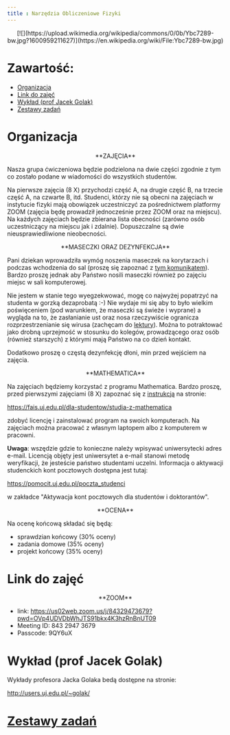 ```yaml
---
title : Narzędzia Obliczeniowe Fizyki
---
```


<center>
[![](https://upload.wikimedia.org/wikipedia/commons/0/0b/Ybc7289-bw.jpg?1600959211627)](https://en.wikipedia.org/wiki/File:Ybc7289-bw.jpg)
</center>



# Zawartość:

* [Organizacja](#organizacja)
* [Link do zajęć](#link-do-zajęć)
* [Wykład (prof Jacek Golak)](#wykład-prof-jacek-golak)
* [Zestawy zadań](./0000pl.html)



# Organizacja

<center>
**ZAJĘCIA**
</center>

Nasza grupa ćwiczeniowa będzie podzielona na dwie części
zgodnie z tym co zostało podane w wiadomości do wszystkich studentów.

Na pierwsze zajęcia (8 X) przychodzi część A, na drugie część B, 
na trzecie część A, na czwarte B, itd. Studenci, którzy nie są obecni 
na zajęciach w instytucie fizyki mają obowiązek uczestniczyć za 
pośrednictwem platformy ZOOM (zajęcia będę prowadził jednocześnie przez ZOOM oraz na miejscu). 
Na każdych zajęciach będzie zbierana lista obecności (zarówno osób uczestniczący 
na miejscu jak i zdalnie). Dopuszczalne są dwie nieusprawiedliwione nieobecności.

<center>
**MASECZKI ORAZ DEZYNFEKCJA**
</center>

Pani dziekan wprowadziła wymóg noszenia maseczek na korytarzach i podczas wchodzenia 
do sal (proszę się zapoznać z [tym komunikatem](https://fais.uj.edu.pl/documents/41628/144484288/komunikat_dziekana_20200917.pdf/464d30b7-cbdb-4415-816b-65a430770cf4)). Bardzo proszę jednak aby Państwo 
nosili maseczki również po zajęciu miejsc w sali komputerowej. 

Nie jestem w stanie tego wyegzekwować, mogę co najwyżej popatrzyć na studenta 
w gorzką dezaprobatą :-) Nie wydaje mi się aby to było wielkim poświęceniem 
(pod warunkiem, że maseczki są świeże i wyprane) a wygląda na to, że zasłanianie 
ust oraz nosa rzeczywiście ogranicza rozprzestrzenianie się wirusa (zachęcam 
do [lektury](https://informacje.pan.pl/images/2020/opracowanie-covid19-14-09-2020/ZrozumiecCovid19_opracowanie_PAN.pdf)). 
Można to potraktować jako drobną uprzejmość w stosunku do 
kolegów, prowadzącego oraz osób (również starszych) z którymi mają Państwo na co dzień kontakt. 

Dodatkowo proszę o częstą dezynfekcję dłoni, min przed wejściem na zajęcia.

<center>
**MATHEMATICA**
</center>

Na zajęciach będziemy korzystać z programu Mathematica. Bardzo proszę, 
przed pierwszymi zajęciami (8 X) zapoznać się z
[instrukcją](https://fais.uj.edu.pl/documents/41628/5097967/OprogramowanieMathematica_na_Uniwersytecie_Jagiello%C5%84skim_2018.pdf/eca91225-a7c0-48fb-94a9-a08553de7fd7) 
na stronie:

<https://fais.uj.edu.pl/dla-studentow/studia-z-mathematica>

zdobyć licencję i zainstalować program na swoich komputerach. 
Na zajęciach można pracować z własnym laptopem albo z komputerem 
w pracowni. 

**Uwaga**: wszędzie gdzie to konieczne należy wpisywać
uniwersytecki adres e-mail. Licencją objęty jest uniwersytet a e-mail
stanowi metodę weryfikacji, że jesteście państwo studentami uczelni. 
Informacja o aktywacji studenckich kont pocztowych dostępna jest tutaj:

<https://pomocit.uj.edu.pl/poczta_studenci>

w zakładce "Aktywacja kont pocztowych dla studentów i doktorantów".

<center>
**OCENA**
</center>

Na ocenę końcową składać się będą:

- sprawdzian końcowy (30% oceny)
- zadania domowe (35% oceny)
- projekt końcowy (35% oceny)



# Link do zajęć

<center>
**ZOOM**
</center>

- link: <https://us02web.zoom.us/j/84329473679?pwd=OVp4UDVDbWhJTS91bkx4K3hzRnBnUT09>
- Meeting ID: 843 2947 3679
- Passcode: 9QY6uX


# Wykład (prof Jacek Golak)

Wykłady profesora Jacka Golaka bedą dostępne na stronie:

<http://users.uj.edu.pl/~golak/>


# [Zestawy zadań](./0000pl.html)


